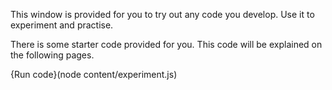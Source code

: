 This window is provided for you to try out any code you develop. Use it to experiment and practise.

There is some starter code provided for you. This code will be explained on the following pages.

{Run code}(node content/experiment.js)

